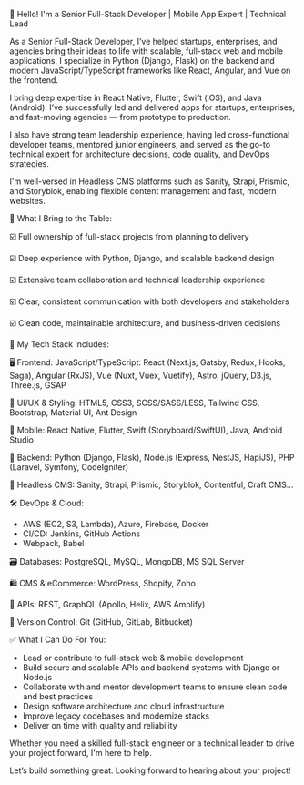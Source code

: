 👋 Hello! I'm a Senior Full-Stack Developer | Mobile App Expert | Technical Lead

As a Senior Full-Stack Developer, I’ve helped startups, enterprises, and agencies bring their ideas to life with scalable, full-stack web and mobile applications. I specialize in Python (Django, Flask) on the backend and modern JavaScript/TypeScript frameworks like React, Angular, and Vue on the frontend.

I bring deep expertise in React Native, Flutter, Swift (iOS), and Java (Android). I’ve successfully led and delivered apps for startups, enterprises, and fast-moving agencies — from prototype to production.

I also have strong team leadership experience, having led cross-functional developer teams, mentored junior engineers, and served as the go-to technical expert for architecture decisions, code quality, and DevOps strategies.

I'm well-versed in Headless CMS platforms such as Sanity, Strapi, Prismic, and Storyblok, enabling flexible content management and fast, modern websites.

🧠 What I Bring to the Table:

☑️ Full ownership of full-stack projects from planning to delivery

☑️ Deep experience with Python, Django, and scalable backend design

☑️ Extensive team collaboration and technical leadership experience

☑️ Clear, consistent communication with both developers and stakeholders

☑️ Clean code, maintainable architecture, and business-driven decisions

🚀 My Tech Stack Includes:

🖥️ Frontend:
JavaScript/TypeScript: React (Next.js, Gatsby, Redux, Hooks, Saga), Angular (RxJS), Vue (Nuxt, Vuex, Vuetify), Astro, jQuery, D3.js, Three.js, GSAP

🎨 UI/UX & Styling:
HTML5, CSS3, SCSS/SASS/LESS, Tailwind CSS, Bootstrap, Material UI, Ant Design

📱 Mobile:
React Native, Flutter, Swift (Storyboard/SwiftUI), Java, Android Studio

🧩 Backend:
Python (Django, Flask), Node.js (Express, NestJS, HapiJS), PHP (Laravel, Symfony, CodeIgniter)

🔧 Headless CMS:
Sanity, Strapi, Prismic, Storyblok, Contentful, Craft CMS...

🛠️ DevOps & Cloud:
- AWS (EC2, S3, Lambda), Azure, Firebase, Docker
- CI/CD: Jenkins, GitHub Actions
- Webpack, Babel

🗃️ Databases:
PostgreSQL, MySQL, MongoDB, MS SQL Server

🛍️ CMS & eCommerce:
WordPress, Shopify, Zoho

🔌 APIs:
REST, GraphQL (Apollo, Helix, AWS Amplify)

🔧 Version Control:
Git (GitHub, GitLab, Bitbucket)

✅ What I Can Do For You:
- Lead or contribute to full-stack web & mobile development
- Build secure and scalable APIs and backend systems with Django or Node.js
- Collaborate with and mentor development teams to ensure clean code and best practices
- Design software architecture and cloud infrastructure
- Improve legacy codebases and modernize stacks
- Deliver on time with quality and reliability

Whether you need a skilled full-stack engineer or a technical leader to drive your project forward, I'm here to help.

Let’s build something great. Looking forward to hearing about your project!
